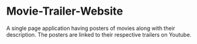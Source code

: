 # Movie-Trailer-Website
A single page application having posters of movies along with their description. The posters are linked to their respective trailers on Youtube.
